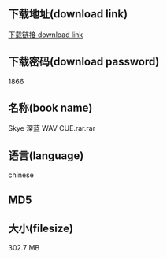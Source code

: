 ## 下载地址(download link)
[下载链接 download link](https://voluble-croquembouche-d321dc.netlify.app/?s=Skye+%E6%B7%B1%E8%93%9D+WAV+CUE.rar)

## 下载密码(download password)
1866

## 名称(book name)
Skye 深蓝 WAV CUE.rar.rar

## 语言(language)
chinese

## MD5


## 大小(filesize)
302.7 MB
